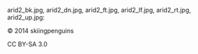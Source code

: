 arid2_bk.jpg,
arid2_dn.jpg,
arid2_ft.jpg,
arid2_lf.jpg,
arid2_rt.jpg,
arid2_up.jpg:

© 2014 skiingpenguins

CC BY-SA 3.0
